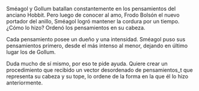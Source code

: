 <p></p><p><b id="docs-internal-guid-b27fc768-7fff-4e5a-d43b-783a98695030"></b></p><p><span style="vertical-align: baseline;">Sméagol y Gollum batallan constantemente en los pensamientos del anciano Hobbit. Pero luego de conocer al amo, Frodo Bolsón el nuevo portador del anillo, Sméagol logró mantener la cordura por un tiempo. ¿Cómo lo hizo? Ordenó los pensamientos en su cabeza.</span></p><p><span style="vertical-align: baseline;">Cada pensamiento posee un dueño y una intensidad. Sméagol puso sus pensamientos primero, desde el más intenso al menor, dejando en último lugar los de Gollum.</span></p><p><span style="vertical-align: baseline;">Duda mucho de sí mismo, por eso te pide ayuda. Quiere crear un procedimiento que recibido un vector desordenado de pensamientos_t que representa su cabeza y su tope, lo ordene de la forma en la que él lo hizo anteriormente. </span></p><p></p>